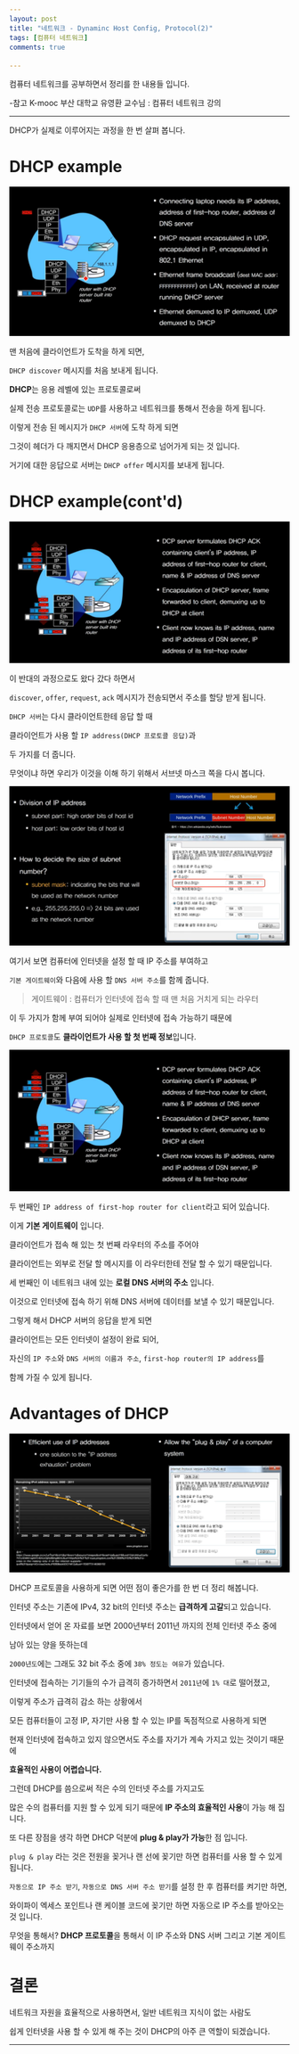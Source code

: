```yaml
---
layout: post
title: "네트워크 - Dynaminc Host Config, Protocol(2)"
tags: [컴퓨터 네트워크]
comments: true

---
```


컴퓨터 네트워크를 공부하면서 정리를 한 내용들 입니다.

-참고 K-mooc 부산 대학교 유영환 교수님 : 컴퓨터 네트워크 강의

---

DHCP가 실제로 이루어지는 과정을 한 번 살펴 봅니다.

# DHCP example

<img src="https://raw.githubusercontent.com/junghyun100/junghyun100.github.io/master/images/1219/DHCP%20example.PNG">

맨 처음에 클라이언트가 도착을 하게 되면,

`DHCP discover` 메시지를 처음 보내게 됩니다.

<strong>DHCP</strong>는 응용 레벨에 있는 프로토콜로써 

실제 전송 프로토콜로는 `UDP`를 사용하고 네트워크를 통해서 전송을 하게 됩니다. 

이렇게 전송 된 메시지가 `DHCP 서버`에 도착 하게 되면

그것이 헤더가 다 깨지면서 DHCP 응용층으로 넘어가게 되는 것 입니다.

거기에 대한 응답으로 서버는 `DHCP offer` 메시지를 보내게 됩니다.

# DHCP example(cont'd)

<img src="https://raw.githubusercontent.com/junghyun100/junghyun100.github.io/master/images/1219/DHCP%20example2.PNG">

이 반대의 과정으로도 왔다 갔다 하면서 

`discover`, `offer`, `request`, `ack` 메시지가 전송되면서 주소를 할당 받게 됩니다.

`DHCP 서버`는 다시 클라이언트한테 응답 할 때 

클라이언트가 사용 할 `IP address(DHCP 프로토콜 응답)`과 

두 가지를 더 줍니다. 

무엇이냐 하면 우리가 이것을 이해 하기 위해서 서브넷 마스크 쪽을 다시 봅니다.

<img src="https://raw.githubusercontent.com/junghyun100/junghyun100.github.io/master/images/1219/Subnet%20Mask.PNG">

여기서 보면 컴퓨터에 인터넷을 설정 할 때 IP 주소를 부여하고 

`기본 게이트웨이`와 다음에 사용 할 `DNS 서버 주소`를 함께 줍니다.

> 게이트웨이 : 컴퓨터가 인터넷에 접속 할 때 맨 처음 거치게 되는 라우터

이 두 가지가 함께 부여 되어야 실제로 인터넷에 접속 가능하기 때문에 

`DHCP 프로토콜`도 <strong>클라이언트가 사용 할 첫 번째 정보</strong>입니다.

<img src="https://raw.githubusercontent.com/junghyun100/junghyun100.github.io/master/images/1219/DHCP%20example2.PNG">

두 번째인 `IP address of first-hop router for client`라고 되어 있습니다.

이게 <strong>기본 게이트웨이</strong> 입니다.

클라이언트가 접속 해 있는 첫 번째 라우터의 주소를 주어야 

클라이언트는 외부로 전달 할 메시지를 이 라우터한테 전달 할 수 있기 때문입니다.

세 번째인 이 네트워크 내에 있는 <strong>로컬 DNS 서버의 주소</strong> 입니다.

이것으로 인터넷에 접속 하기 위해 DNS 서버에 데이터를 보낼 수 있기 때문입니다.

그렇게 해서 DHCP 서버의 응답을 받게 되면 

클라이언트는 모든 인터넷이 설정이 완료 되어,

자신의 `IP 주소`와 `DNS 서버의 이름과 주소`, `first-hop router의 IP address`를 

함께 가질 수 있게 됩니다.

# Advantages of DHCP

<img src="https://raw.githubusercontent.com/junghyun100/junghyun100.github.io/master/images/1219/Advantages%20of%20DHCP.PNG">

DHCP 프로토콜을 사용하게 되면 어떤 점이 좋은가를 한 번 더 정리 해봅니다.

인터넷 주소는 기존에 IPv4, 32 bit의 인터넷 주소는 <strong>급격하게 고갈</strong>되고 있습니다.

인터넷에서 얻어 온 자료를 보면 2000년부터 2011년 까지의 전체 인터넷 주소 중에 

남아 있는 양을 뜻하는데

`2000년도`에는 그래도 32 bit 주소 중에 `38% 정도는 여유`가 있습니다.

인터넷에 접속하는 기기들의 수가 급격히 증가하면서 `2011년`에 `1% 대`로 떨어졌고,

이렇게 주소가 급격히 감소 하는 상황에서 

모든 컴퓨터들이 고정 IP, 자기만 사용 할 수 있는 IP를 독점적으로 사용하게 되면 

현재 인터넷에 접속하고 있지 않으면서도 주소를 자기가 계속 가지고 있는 것이기 때문에 

<strong>효율적인 사용이 어렵습니다.</strong>

그런데 DHCP를 씀으로써 적은 수의 인터넷 주소를 가지고도

많은 수의 컴퓨터를 지원 할 수 있게 되기 때문에 <strong>IP 주소의 효율적인 사용</strong>이 가능 해 집니다.

또 다른 장점을 생각 하면 DHCP 덕분에 <strong>plug & play가 가능</strong>한 점 입니다.

`plug & play` 라는 것은 전원을 꽂거나 랜 선에 꽂기만 하면 컴퓨터를 사용 할 수 있게 됩니다. 

`자동으로 IP 주소 받기`, `자동으로 DNS 서버 주소 받기`를 설정 한 후 컴퓨터를 켜기만 하면,

와이파이 엑세스 포인트나 랜 케이블 코드에 꽂기만 하면 자동으로 IP 주소를 받아오는 것 입니다.

무엇을 통해서? <strong>DHCP 프로토콜</strong>을 통해서 이 IP 주소와 DNS 서버 그리고 기본 게이트웨이 주소까지

# 결론

네트워크 자원을 효율적으로 사용하면서, 일반 네트워크 지식이 없는 사람도 

쉽게 인터넷을 사용 할 수 있게 해 주는 것이 DHCP의 아주 큰 역할이 되겠습니다.


---
